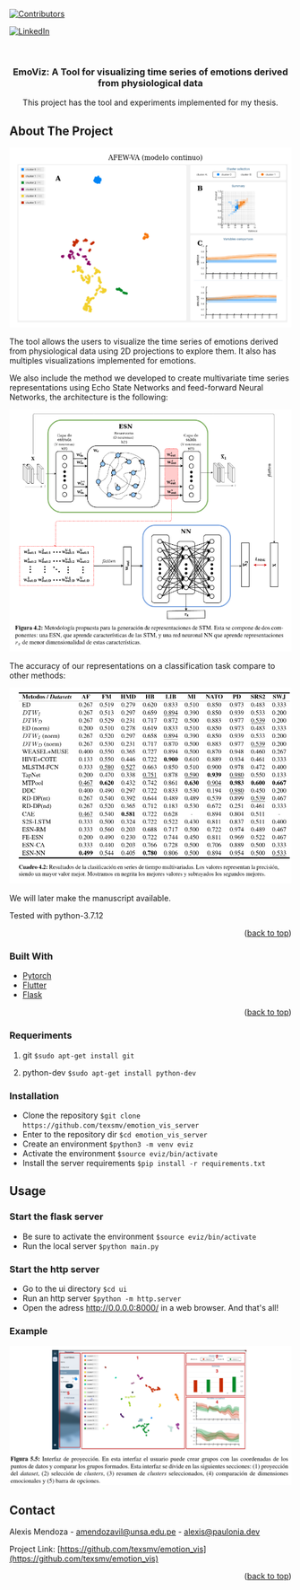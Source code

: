 <div id="top"></div>

[![Contributors][contributors-shield]][contributors-url]
<!-- [![Forks][forks-shield]][forks-url]
[![Stargazers][stars-shield]][stars-url]
[![Issues][issues-shield]][issues-url]
[![MIT License][license-shield]][license-url] -->
[![LinkedIn][linkedin-shield]][linkedin-url]



<!-- PROJECT LOGO -->
<br />
<div align="center">
  

<h3 align="center">EmoViz: A Tool for visualizing time series of emotions derived from physiological data</h3>

  <p align="center">
    This project has the tool and experiments implemented for my thesis.
    <br />
  </p>
</div>


<!-- ABOUT THE PROJECT -->
## About The Project

<!-- [![Product Name Screen Shot][product-screenshot]](https://example.com) -->
![Alt Text](readme_images/emotion_dataset.png)

The tool allows the users to visualize the time series of emotions derived from physiological data using 2D projections to explore them. It also has multiples visualizations implemented for emotions.

We also include the method we developed to create multivariate time series representations using Echo State Networks and feed-forward Neural Networks, the architecture is the following:

![Alt Text](readme_images/architecture_esn-nn.png)

The accuracy of our representations on a classification task compare to other methods:

![Alt Text](readme_images/accuracy.png)

We will later make the manuscript available.

Tested with python-3.7.12

<p align="right">(<a href="#top">back to top</a>)</p>


### Built With

* [Pytorch](https://pytorch.org/)
* [Flutter](https://flutter.dev/)
* [Flask](https://flask.palletsprojects.com/en/2.0.x/)

<p align="right">(<a href="#top">back to top</a>)</p>


### Requeriments
1. git
`$sudo apt-get install git`

2. python-dev
`$sudo apt-get install python-dev`


### Installation
- Clone the repository
`$git clone https://github.com/texsmv/emotion_vis_server`
- Enter to the repository dir
`$cd emotion_vis_server`
- Create an environment
`$python3 -m venv eviz`
- Activate the environment
`$source eviz/bin/activate `
- Install the server requirements
`$pip install -r requirements.txt`

## Usage
### Start the flask server
- Be sure to activate the environment
`$source eviz/bin/activate `
- Run the local server
`$python main.py`

### Start the http server
- Go to the ui directory
`$cd ui`
- Run an http server
`$python -m http.server`
- Open the adress http://0.0.0.0:8000/ in a web browser. And that's all!


### Example

![Alt Text](readme_images/other_dataset.png)

<!-- CONTACT -->
## Contact

Alexis Mendoza - amendozavil@unsa.edu.pe - alexis@paulonia.dev

Project Link: [https://github.com/texsmv/emotion_vis](https://github.com/texsmv/emotion_vis)

<p align="right">(<a href="#top">back to top</a>)</p>


<!-- MARKDOWN LINKS & IMAGES -->
<!-- https://www.markdownguide.org/basic-syntax/#reference-style-links -->
[contributors-shield]: https://img.shields.io/github/contributors/github_username/repo_name.svg?style=for-the-badge
[contributors-url]: https://github.com/texsmv/lsbp_background_subtraction/graphs/contributors
[forks-shield]: https://img.shields.io/github/forks/github_username/repo_name.svg?style=for-the-badge
[forks-url]: https://github.com/github_username/repo_name/network/members
[stars-shield]: https://img.shields.io/github/stars/github_username/repo_name.svg?style=for-the-badge
[stars-url]: https://github.com/github_username/repo_name/stargazers
[issues-shield]: https://img.shields.io/github/issues/github_username/repo_name.svg?style=for-the-badge
[issues-url]: https://github.com/github_username/repo_name/issues
[license-shield]: https://img.shields.io/github/license/github_username/repo_name.svg?style=for-the-badge
[license-url]: https://github.com/github_username/repo_name/blob/master/LICENSE.txt
[linkedin-shield]: https://img.shields.io/badge/-LinkedIn-black.svg?style=for-the-badge&logo=linkedin&colorB=555
[linkedin-url]: https://www.linkedin.com/in/alexismv/
[product-screenshot]: images/screenshot.png

